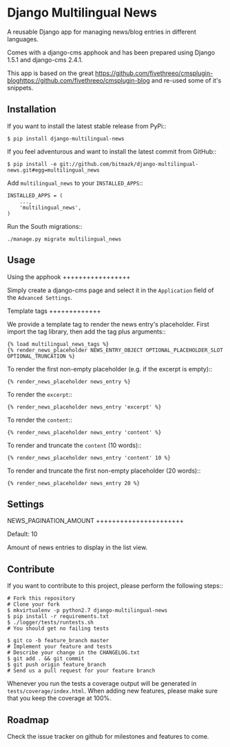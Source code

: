 Django Multilingual News
========================

A reusable Django app for managing news/blog entries in different languages.

Comes with a django-cms apphook and has been prepared using Django 1.5.1 and
django-cms 2.4.1.

This app is based on the great https://github.com/fivethreeo/cmsplugin-bloghttps://github.com/fivethreeo/cmsplugin-blog
and re-used some of it's snippets.


Installation
------------

If you want to install the latest stable release from PyPi::

    $ pip install django-multilingual-news

If you feel adventurous and want to install the latest commit from GitHub::

    $ pip install -e git://github.com/bitmazk/django-multilingual-news.git#egg=multilingual_news

Add ``multilingual_news`` to your ``INSTALLED_APPS``::

    INSTALLED_APPS = (
        ...,
        'multilingual_news',
    )

Run the South migrations::

    ./manage.py migrate multilingual_news


Usage
-----

Using the apphook
+++++++++++++++++

Simply create a django-cms page and select it in the ``Application`` field of
the ``Advanced Settings``.

Template tags
+++++++++++++

We provide a template tag to render the news entry's placeholder. First import
the tag library, then add the tag plus arguments::

    {% load multilingual_news_tags %}
    {% render_news_placeholder NEWS_ENTRY_OBJECT OPTIONAL_PLACEHOLDER_SLOT OPTIONAL_TRUNCATION %}

To render the first non-empty placeholder (e.g. if the excerpt is empty)::

    {% render_news_placeholder news_entry %}

To render the ``excerpt``::

    {% render_news_placeholder news_entry 'excerpt' %}

To render the ``content``::

    {% render_news_placeholder news_entry 'content' %}

To render and truncate the ``content`` (10 words)::

    {% render_news_placeholder news_entry 'content' 10 %}

To render and truncate the first non-empty placeholder (20 words)::

    {% render_news_placeholder news_entry 20 %}


Settings
--------

NEWS_PAGINATION_AMOUNT
++++++++++++++++++++++

Default: 10

Amount of news entries to display in the list view.


Contribute
----------

If you want to contribute to this project, please perform the following steps::

    # Fork this repository
    # Clone your fork
    $ mkvirtualenv -p python2.7 django-multilingual-news
    $ pip install -r requirements.txt
    $ ./logger/tests/runtests.sh
    # You should get no failing tests

    $ git co -b feature_branch master
    # Implement your feature and tests
    # Describe your change in the CHANGELOG.txt
    $ git add . && git commit
    $ git push origin feature_branch
    # Send us a pull request for your feature branch

Whenever you run the tests a coverage output will be generated in
``tests/coverage/index.html``. When adding new features, please make sure that
you keep the coverage at 100%.


Roadmap
-------

Check the issue tracker on github for milestones and features to come.
